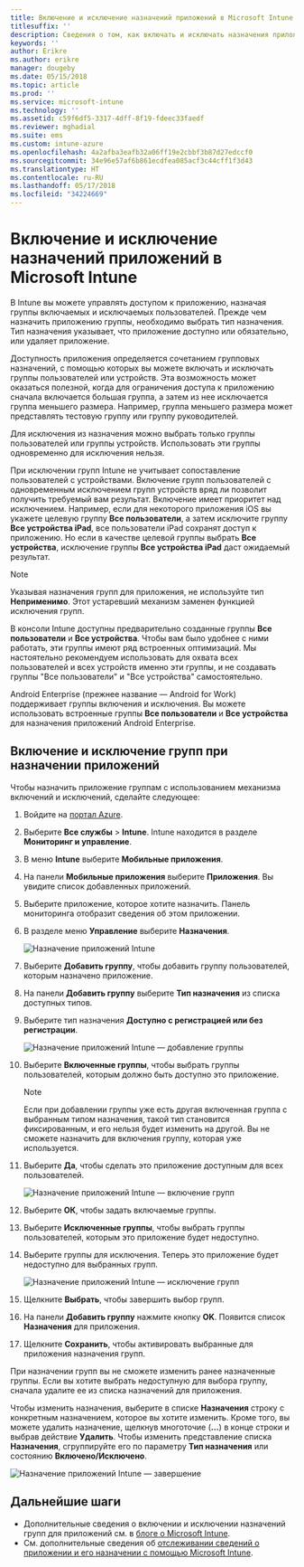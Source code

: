 ```yaml
---
title: Включение и исключение назначений приложений в Microsoft Intune
titlesuffix: ''
description: Сведения о том, как включать и исключать назначения приложений в Microsoft Intune.
keywords: ''
author: Erikre
ms.author: erikre
manager: dougeby
ms.date: 05/15/2018
ms.topic: article
ms.prod: ''
ms.service: microsoft-intune
ms.technology: ''
ms.assetid: c59f6df5-3317-4dff-8f19-fdeec33faedf
ms.reviewer: mghadial
ms.suite: ems
ms.custom: intune-azure
ms.openlocfilehash: 4a2afba3eafb32a06ff19e2cbbf3b87d27edccf0
ms.sourcegitcommit: 34e96e57af6b861ecdfea085acf3c44cff1f3d43
ms.translationtype: HT
ms.contentlocale: ru-RU
ms.lasthandoff: 05/17/2018
ms.locfileid: "34224669"
---
```

# <a name="include-and-exclude-app-assignments-in-microsoft-intune"></a>Включение и исключение назначений приложений в Microsoft Intune

В Intune вы можете управлять доступом к приложению, назначая группы включаемых и исключаемых пользователей. Прежде чем назначить приложению группы, необходимо выбрать тип назначения. Тип назначения указывает, что приложение доступно или обязательно, или удаляет приложение. 

Доступность приложения определяется сочетанием групповых назначений, с помощью которых вы можете включать и исключать группы пользователей или устройств. Эта возможность может оказаться полезной, когда для ограничения доступа к приложению сначала включается большая группа, а затем из нее исключается группа меньшего размера. Например, группа меньшего размера может представлять тестовую группу или группу руководителей. 

Для исключения из назначения можно выбрать только группы пользователей или группы устройств. Использовать эти группы одновременно для исключения нельзя. 

При исключении групп Intune не учитывает сопоставление пользователей с устройствами. Включение групп пользователей с одновременным исключением групп устройств вряд ли позволит получить требуемый вам результат. Включение имеет приоритет над исключением. Например, если для некоторого приложения iOS вы укажете целевую группу **Все пользователи**, а затем исключите группу **Все устройства iPad**, все пользователи iPad сохранят доступ к приложению. Но если в качестве целевой группы выбрать **Все устройства**, исключение группы **Все устройства iPad** даст ожидаемый результат.  

> [!NOTE]
> Указывая назначения групп для приложения, не используйте тип **Неприменимо**. Этот устаревший механизм заменен функцией исключения групп. 
>
> В консоли Intune доступны предварительно созданные группы **Все пользователи** и **Все устройства**. Чтобы вам было удобнее с ними работать, эти группы имеют ряд встроенных оптимизаций. Мы настоятельно рекомендуем использовать для охвата всех пользователей и всех устройств именно эти группы, и не создавать группы "Все пользователи" и "Все устройства" самостоятельно.  
>
> Android Enterprise (прежнее название — Android for Work) поддерживает группы включения и исключения. Вы можете использовать встроенные группы **Все пользователи** и **Все устройства** для назначения приложений Android Enterprise. 


## <a name="include-and-exclude-groups-when-assigning-apps"></a>Включение и исключение групп при назначении приложений 
Чтобы назначить приложение группам с использованием механизма включений и исключений, сделайте следующее:
1. Войдите на [портал Azure](https://portal.azure.com).
2. Выберите **Все службы** > **Intune**. Intune находится в разделе **Мониторинг и управление**.
3. В меню **Intune** выберите **Мобильные приложения**.
4. На панели **Мобильные приложения** выберите **Приложения**. Вы увидите список добавленных приложений.
5. Выберите приложение, которое хотите назначить. Панель мониторинга отобразит сведения об этом приложении. 
6. В разделе меню **Управление** выберите **Назначения**. 

    ![Назначение приложений Intune](./media/apps-inc-exl-01.png)
7. Выберите **Добавить группу**, чтобы добавить группу пользователей, которым назначено приложение. 
8. На панели **Добавить группу** выберите **Тип назначения** из списка доступных типов.
9. Выберите тип назначения **Доступно с регистрацией или без регистрации**.

    ![Назначение приложений Intune — добавление группы](./media/apps-inc-exl-02.png)
10. Выберите **Включенные группы**, чтобы выбрать группы пользователей, которым должно быть доступно это приложение.

    > [!NOTE]
    > Если при добавлении группы уже есть другая включенная группа с выбранным типом назначения, такой тип становится фиксированным, и его нельзя будет изменить на другой. Вы не сможете назначить для включения группу, которая уже используется.

11. Выберите **Да**, чтобы сделать это приложение доступным для всех пользователей.

    ![Назначение приложений Intune — включение групп](./media/apps-inc-exl-03.png)
12. Выберите **ОК**, чтобы задать включаемые группы.
13. Выберите **Исключенные группы**, чтобы выбрать группы пользователей, которым это приложение будет недоступно. 
14. Выберите группы для исключения. Теперь это приложение будет недоступно для выбранных групп.

    ![Назначение приложений Intune — исключение групп](./media/apps-inc-exl-04.png)
15. Щелкните **Выбрать**, чтобы завершить выбор групп.
16. На панели **Добавить группу** нажмите кнопку **OK**. Появится список **Назначения** для приложения.
17. Щелкните **Сохранить**, чтобы активировать выбранные для приложения назначения групп.

При назначении групп вы не сможете изменить ранее назначенные группы. Если вы хотите выбрать недоступную для выбора группу, сначала удалите ее из списка назначений для приложения. 

Чтобы изменить назначения, выберите в списке **Назначения** строку с конкретным назначением, которое вы хотите изменить. Кроме того, вы можете удалить назначение, щелкнув многоточие (**…**) в конце строки и выбрав действие **Удалить**. Чтобы изменить представление списка **Назначения**, сгруппируйте его по параметру **Тип назначения** или состоянию **Включено/Исключено**.

![Назначение приложений Intune — завершение](./media/apps-inc-exl-05.png)

## <a name="next-steps"></a>Дальнейшие шаги

- Дополнительные сведения о включении и исключении назначений групп для приложений см. в [блоге о Microsoft Intune](https://aka.ms/new_app_assignment_process).
- См. дополнительные сведения об [отслеживании сведений о приложении и его назначении с помощью Microsoft Intune](apps-monitor.md).
